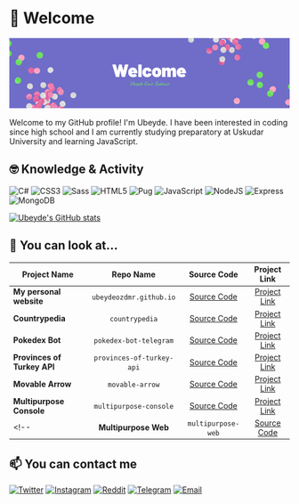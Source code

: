  # 👋 Welcome

![banner](./assets/purple-welcome-canvas-banner.png)

Welcome to my GitHub profile! I'm Ubeyde. I have been interested in coding since high school and I am currently studying preparatory at Uskudar University and learning JavaScript.

 ## 🤓 Knowledge & Activity

![C#](https://img.shields.io/badge/c%23-%23239120.svg?style=for-the-badge&logo=c-sharp&logoColor=white)
![CSS3](https://img.shields.io/badge/css3-%231572B6.svg?style=for-the-badge&logo=css3&logoColor=white)
![Sass](https://img.shields.io/badge/Sass-CC6699?style=for-the-badge&logo=sass&logoColor=white)
![HTML5](	https://img.shields.io/badge/HTML5-E34F26?style=for-the-badge&logo=html5&logoColor=white)
![Pug](https://img.shields.io/badge/Pug-E3C29B?style=for-the-badge&logo=pug&logoColor=black)
![JavaScript](https://img.shields.io/badge/javascript-%23323330.svg?style=for-the-badge&logo=javascript&logoColor=%23F7DF1E)
![NodeJS](https://img.shields.io/badge/Node.js-339933?style=for-the-badge&logo=nodedotjs&logoColor=white)
![Express](https://img.shields.io/badge/Express.js-000000?style=for-the-badge&logo=express&logoColor=white)
![MongoDB](https://img.shields.io/badge/MongoDB-4EA94B?style=for-the-badge&logo=mongodb&logoColor=white)

[![Ubeyde's GitHub stats](https://github-readme-stats.vercel.app/api?username=ubeydeozdmr&show_icons=true&theme=github_dark)](https://github.com/anuraghazra/github-readme-stats)
<!--[![Top Langs](https://github-readme-stats.vercel.app/api/top-langs/?username=ubeydeozdmr&layout=compact)](https://github.com/anuraghazra/github-readme-stats)-->

 ## 👀 You can look at...
 
| Project Name | Repo Name | Source Code | Project Link |
| --- | :---: |:---:| :---:|
| **My personal website** | `ubeydeozdmr.github.io` | [Source Code](https://github.com/ubeydeozdmr/ubeydeozdmr.github.io) | [Project Link](https://ubeydeozdmr.netlify.app)
| **Countrypedia** | `countrypedia` | [Source Code](https://github.com/ubeydeozdmr/countrypedia) | [Project Link](https://simplecountrypedia.netlify.app)
| **Pokedex Bot** | `pokedex-bot-telegram` | [Source Code](https://github.com/ubeydeozdmr/PokedexBot) | [Project Link](https://t.me/rotompokedex_bot) |
| **Provinces of Turkey API** | `provinces-of-turkey-api` | [Source Code](https://github.com/ubeydeozdmr/provinces-of-turkey-api) | [Project Link](https://provinces-of-turkey-api.herokuapp.com) |
| **Movable Arrow** | `movable-arrow` | [Source Code](https://github.com/ubeydeozdmr/movable-arrow) | [Project Link](https://github.com/ubeydeozdmr/movable-arrow/releases/tag/v1.1) |
| **Multipurpose Console** | `multipurpose-console` | [Source Code](https://github.com/ubeydeozdmr/multipurpose-console) | [Project Link](https://github.com/ubeydeozdmr/multipurpose-console/releases/tag/2022Edit) |
<!--| **Multipurpose Web** | `multipurpose-web` | [Source Code](https://github.com/ubeydeozdmr/multipurpose-web) | [Project Link](https://ubeydeozdmr.github.io/MultipurposeWeb/) |-->

 ## 📫 You can contact me
 
<a href="https://twitter.com/ubeydeozdmr">![Twitter](https://img.shields.io/badge/Twitter-1DA1F2?style=for-the-badge&logo=twitter&logoColor=white)</a>
<a href="https://www.instagram.com/ubeydeozdmr">![Instagram](https://img.shields.io/badge/Instagram-E4405F?style=for-the-badge&logo=instagram&logoColor=white)</a>
<a href="https://www.reddit.com/user/ubeydeozdmr">![Reddit](https://img.shields.io/badge/Reddit-FF4500?style=for-the-badge&logo=reddit&logoColor=white)</a>
<a href="https://t.me/ubeydeozdmr">![Telegram](https://img.shields.io/badge/Telegram-2CA5E0?style=for-the-badge&logo=telegram&logoColor=white)</a>
<a href="mailto:ubeydeozdmr@gmail.com">![Email](https://img.shields.io/badge/Gmail-D14836?style=for-the-badge&logo=gmail&logoColor=white)</a>

<!--
<a href="https://twitter.com/ubeydeozdmr"><img align="left" src="./assets/icons/64px/twitter.png" alt="Ubeyde Emir Özdemir | Twitter" /></a>
<a href="https://www.instagram.com/ubeydeozdmr"><img align="left" src="./assets/icons/64px/instagram.png" alt="Ubeyde Emir Özdemir | Instagram" /></a>
<a href="https://www.reddit.com/user/ubeydeozdmr"><img align="left" src="./assets/icons/64px/reddit.png" alt="Ubeyde Emir Özdemir | Reddit" /></a>
<a href="https://t.me/ubeydeozdmr"><img align="left" src="./assets/icons/64px/telegram.png" alt="Ubeyde Emir Özdemir | Telegram" /></a>
<a href="mailto:ubeydeozdmr@gmail.com"><img align="left" src="./assets/icons/64px/gmail.png" alt="Ubeyde Emir Özdemir | Email" /></a>
-->
